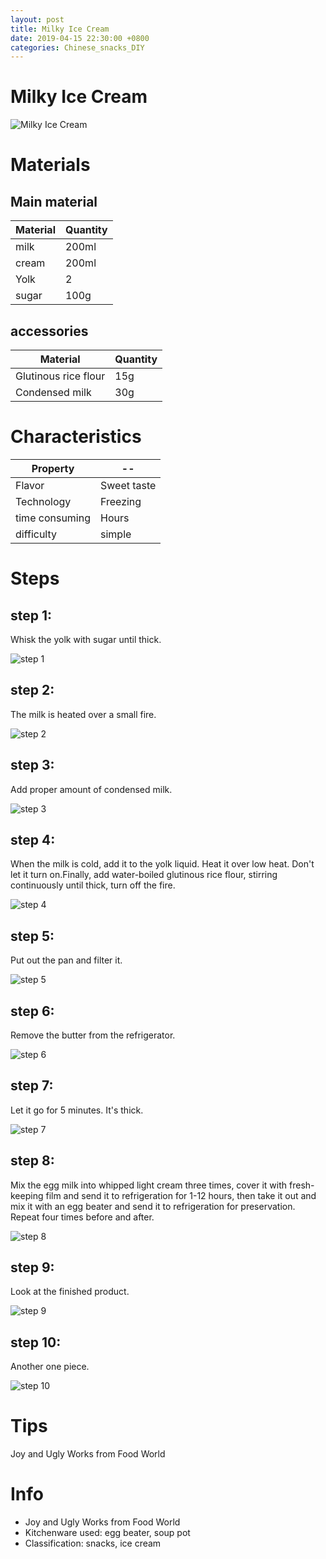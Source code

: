 ```yaml
---
layout: post
title: Milky Ice Cream
date: 2019-04-15 22:30:00 +0800
categories: Chinese_snacks_DIY
---
```


# Milky Ice Cream

![Milky Ice Cream]({{site.baseurl}}/img/400463/400463.jpg)

# Materials


## Main material

Material|Quantity
--|--
milk|200ml
cream|200ml
Yolk|2
sugar|100g

## accessories

Material|Quantity
--|--
Glutinous rice flour|15g
Condensed milk|30g

# Characteristics

Property|--
--|--
Flavor|Sweet taste
Technology|Freezing
time consuming|Hours
difficulty|simple

# Steps

## step 1:

Whisk the yolk with sugar until thick.

![step 1]({{site.baseurl}}/img/400463/1.jpg)

## step 2:

The milk is heated over a small fire.

![step 2]({{site.baseurl}}/img/400463/2.jpg)

## step 3:

Add proper amount of condensed milk.

![step 3]({{site.baseurl}}/img/400463/3.jpg)

## step 4:

When the milk is cold, add it to the yolk liquid. Heat it over low heat. Don't let it turn on.Finally, add water-boiled glutinous rice flour, stirring continuously until thick, turn off the fire.

![step 4]({{site.baseurl}}/img/400463/4.jpg)

## step 5:

Put out the pan and filter it.

![step 5]({{site.baseurl}}/img/400463/5.jpg)

## step 6:

Remove the butter from the refrigerator.

![step 6]({{site.baseurl}}/img/400463/6.jpg)

## step 7:

Let it go for 5 minutes. It's thick.

![step 7]({{site.baseurl}}/img/400463/7.jpg)

## step 8:

Mix the egg milk into whipped light cream three times, cover it with fresh-keeping film and send it to refrigeration for 1-12 hours, then take it out and mix it with an egg beater and send it to refrigeration for preservation. Repeat four times before and after.

![step 8]({{site.baseurl}}/img/400463/8.jpg)

## step 9:

Look at the finished product.

![step 9]({{site.baseurl}}/img/400463/9.jpg)

## step 10:

Another one piece.

![step 10]({{site.baseurl}}/img/400463/10.jpg)

# Tips

Joy and Ugly Works from Food World

# Info

- Joy and Ugly Works from Food World
- Kitchenware used: egg beater, soup pot
- Classification: snacks, ice cream